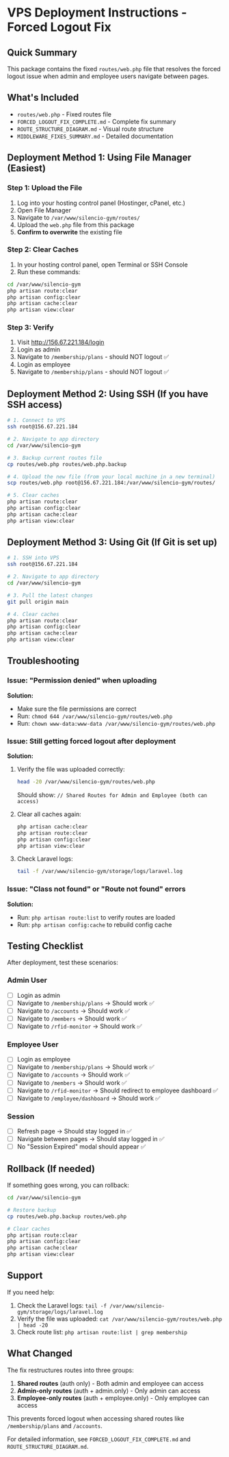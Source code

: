# VPS Deployment Instructions - Forced Logout Fix

## Quick Summary
This package contains the fixed `routes/web.php` file that resolves the forced logout issue when admin and employee users navigate between pages.

## What's Included
- `routes/web.php` - Fixed routes file
- `FORCED_LOGOUT_FIX_COMPLETE.md` - Complete fix summary
- `ROUTE_STRUCTURE_DIAGRAM.md` - Visual route structure
- `MIDDLEWARE_FIXES_SUMMARY.md` - Detailed documentation

## Deployment Method 1: Using File Manager (Easiest)

### Step 1: Upload the File
1. Log into your hosting control panel (Hostinger, cPanel, etc.)
2. Open File Manager
3. Navigate to `/var/www/silencio-gym/routes/`
4. Upload the `web.php` file from this package
5. **Confirm to overwrite** the existing file

### Step 2: Clear Caches
1. In your hosting control panel, open Terminal or SSH Console
2. Run these commands:
```bash
cd /var/www/silencio-gym
php artisan route:clear
php artisan config:clear
php artisan cache:clear
php artisan view:clear
```

### Step 3: Verify
1. Visit http://156.67.221.184/login
2. Login as admin
3. Navigate to `/membership/plans` - should NOT logout ✅
4. Login as employee
5. Navigate to `/membership/plans` - should NOT logout ✅

## Deployment Method 2: Using SSH (If you have SSH access)

```bash
# 1. Connect to VPS
ssh root@156.67.221.184

# 2. Navigate to app directory
cd /var/www/silencio-gym

# 3. Backup current routes file
cp routes/web.php routes/web.php.backup

# 4. Upload the new file (from your local machine in a new terminal)
scp routes/web.php root@156.67.221.184:/var/www/silencio-gym/routes/

# 5. Clear caches
php artisan route:clear
php artisan config:clear
php artisan cache:clear
php artisan view:clear
```

## Deployment Method 3: Using Git (If Git is set up)

```bash
# 1. SSH into VPS
ssh root@156.67.221.184

# 2. Navigate to app directory
cd /var/www/silencio-gym

# 3. Pull the latest changes
git pull origin main

# 4. Clear caches
php artisan route:clear
php artisan config:clear
php artisan cache:clear
php artisan view:clear
```

## Troubleshooting

### Issue: "Permission denied" when uploading
**Solution:** 
- Make sure the file permissions are correct
- Run: `chmod 644 /var/www/silencio-gym/routes/web.php`
- Run: `chown www-data:www-data /var/www/silencio-gym/routes/web.php`

### Issue: Still getting forced logout after deployment
**Solution:**
1. Verify the file was uploaded correctly:
   ```bash
   head -20 /var/www/silencio-gym/routes/web.php
   ```
   Should show: `// Shared Routes for Admin and Employee (both can access)`

2. Clear all caches again:
   ```bash
   php artisan cache:clear
   php artisan route:clear
   php artisan config:clear
   php artisan view:clear
   ```

3. Check Laravel logs:
   ```bash
   tail -f /var/www/silencio-gym/storage/logs/laravel.log
   ```

### Issue: "Class not found" or "Route not found" errors
**Solution:**
- Run: `php artisan route:list` to verify routes are loaded
- Run: `php artisan config:cache` to rebuild config cache

## Testing Checklist

After deployment, test these scenarios:

### Admin User
- [ ] Login as admin
- [ ] Navigate to `/membership/plans` → Should work ✅
- [ ] Navigate to `/accounts` → Should work ✅
- [ ] Navigate to `/members` → Should work ✅
- [ ] Navigate to `/rfid-monitor` → Should work ✅

### Employee User
- [ ] Login as employee
- [ ] Navigate to `/membership/plans` → Should work ✅
- [ ] Navigate to `/accounts` → Should work ✅
- [ ] Navigate to `/members` → Should work ✅
- [ ] Navigate to `/rfid-monitor` → Should redirect to employee dashboard ✅
- [ ] Navigate to `/employee/dashboard` → Should work ✅

### Session
- [ ] Refresh page → Should stay logged in ✅
- [ ] Navigate between pages → Should stay logged in ✅
- [ ] No "Session Expired" modal should appear ✅

## Rollback (If needed)

If something goes wrong, you can rollback:

```bash
cd /var/www/silencio-gym

# Restore backup
cp routes/web.php.backup routes/web.php

# Clear caches
php artisan route:clear
php artisan config:clear
php artisan cache:clear
php artisan view:clear
```

## Support

If you need help:
1. Check the Laravel logs: `tail -f /var/www/silencio-gym/storage/logs/laravel.log`
2. Verify the file was uploaded: `cat /var/www/silencio-gym/routes/web.php | head -20`
3. Check route list: `php artisan route:list | grep membership`

## What Changed

The fix restructures routes into three groups:
1. **Shared routes** (auth only) - Both admin and employee can access
2. **Admin-only routes** (auth + admin.only) - Only admin can access
3. **Employee-only routes** (auth + employee.only) - Only employee can access

This prevents forced logout when accessing shared routes like `/membership/plans` and `/accounts`.

For detailed information, see `FORCED_LOGOUT_FIX_COMPLETE.md` and `ROUTE_STRUCTURE_DIAGRAM.md`.

